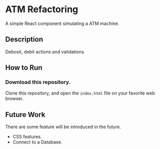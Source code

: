 # ATM Refactoring

A simple React component simulating a ATM machine.

## Description
Debosit, debit actions and validations.

## How to Run
### Download this repository.
Clone this repository, and open the <code>index.html</code> file on your favorite web browser.

## Future Work
There are some feature will be introduced in the future.
* CSS features.
* Connect to a Database.